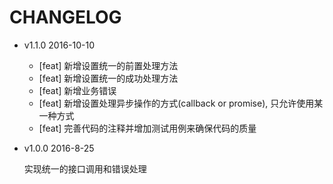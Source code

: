 # CHANGELOG

* v1.1.0 2016-10-10

  * [feat] 新增设置统一的前置处理方法
  * [feat] 新增设置统一的成功处理方法
  * [feat] 新增业务错误
  * [feat] 新增设置处理异步操作的方式(callback or promise), 只允许使用某一种方式
  * [feat] 完善代码的注释并增加测试用例来确保代码的质量

* v1.0.0 2016-8-25

  实现统一的接口调用和错误处理
